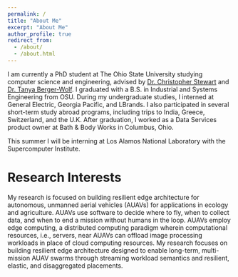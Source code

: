 ```yaml
---
permalink: /
title: "About Me"
excerpt: "About Me"
author_profile: true
redirect_from: 
  - /about/
  - /about.html
---
```


I am currently a PhD student at The Ohio State University studying computer science and engineering, advised by [Dr. Christopher Stewart](https://www.reroutlab.org/) and [Dr. Tanya Berger-Wolf](https://cse.osu.edu/people/berger-wolf.1). I graduated with a B.S. in Industrial and Systems Engineering from OSU. During my undergraduate studies, I interned at General Electric, Georgia Pacific, and LBrands. I also participated in several short-term study abroad programs, including trips to India, Greece, Switzerland, and the U.K. After graduation, I worked as a Data Services product owner at Bath & Body Works in Columbus, Ohio. 

This summer I will be interning at Los Alamos National Laboratory with the Supercomputer Institute.

Research Interests
======

My research is focused on building resilient edge architecture for autonomous, unmanned aerial vehicles (AUAVs) for applications in ecology and agriculture. AUAVs use software to decide where to fly, when to collect data, and when to end a mission without humans in the loop. AUAVs employ edge computing, a distributed computing paradigm wherein computational resources, i.e., servers, near AUAVs can offload image processing workloads in place of cloud computing resources. My research focuses on building resilient edge architecture designed to enable long-term, multi-mission AUAV swarms through streaming workload semantics and resilient, elastic, and disaggregated placements. 
